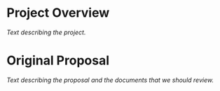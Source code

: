 # Project Overview  
*Text describing the project.*

# Original Proposal  
*Text describing the proposal and the documents that we should review.*
